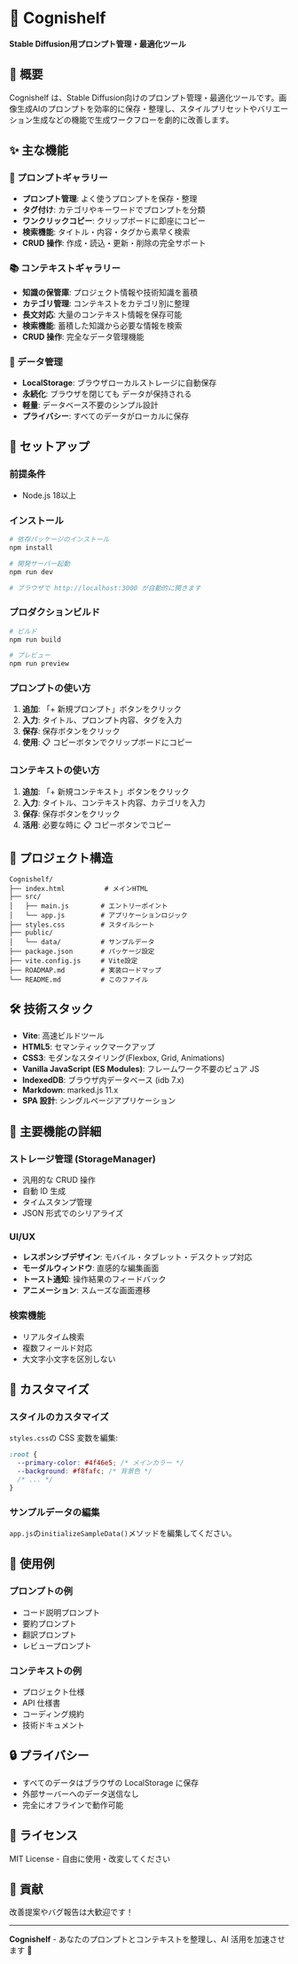 # 🧠 Cognishelf

**Stable Diffusion用プロンプト管理・最適化ツール**

## 📖 概要

Cognishelf は、Stable Diffusion向けのプロンプト管理・最適化ツールです。画像生成AIのプロンプトを効率的に保存・整理し、スタイルプリセットやバリエーション生成などの機能で生成ワークフローを劇的に改善します。

## ✨ 主な機能

### 📝 プロンプトギャラリー

- **プロンプト管理**: よく使うプロンプトを保存・整理
- **タグ付け**: カテゴリやキーワードでプロンプトを分類
- **ワンクリックコピー**: クリップボードに即座にコピー
- **検索機能**: タイトル・内容・タグから素早く検索
- **CRUD 操作**: 作成・読込・更新・削除の完全サポート

### 📚 コンテキストギャラリー

- **知識の保管庫**: プロジェクト情報や技術知識を蓄積
- **カテゴリ管理**: コンテキストをカテゴリ別に整理
- **長文対応**: 大量のコンテキスト情報を保存可能
- **検索機能**: 蓄積した知識から必要な情報を検索
- **CRUD 操作**: 完全なデータ管理機能

### 💾 データ管理

- **LocalStorage**: ブラウザローカルストレージに自動保存
- **永続化**: ブラウザを閉じても データが保持される
- **軽量**: データベース不要のシンプル設計
- **プライバシー**: すべてのデータがローカルに保存

## 🚀 セットアップ

### 前提条件

- Node.js 18以上

### インストール

```bash
# 依存パッケージのインストール
npm install

# 開発サーバー起動
npm run dev

# ブラウザで http://localhost:3000 が自動的に開きます
```

### プロダクションビルド

```bash
# ビルド
npm run build

# プレビュー
npm run preview
```

### プロンプトの使い方

1. **追加**: 「+ 新規プロンプト」ボタンをクリック
2. **入力**: タイトル、プロンプト内容、タグを入力
3. **保存**: 保存ボタンをクリック
4. **使用**: 📋 コピーボタンでクリップボードにコピー

### コンテキストの使い方

1. **追加**: 「+ 新規コンテキスト」ボタンをクリック
2. **入力**: タイトル、コンテキスト内容、カテゴリを入力
3. **保存**: 保存ボタンをクリック
4. **活用**: 必要な時に 📋 コピーボタンでコピー

## 📁 プロジェクト構造

```
Cognishelf/
├── index.html          # メインHTML
├── src/
│   ├── main.js        # エントリーポイント
│   └── app.js         # アプリケーションロジック
├── styles.css         # スタイルシート
├── public/
│   └── data/          # サンプルデータ
├── package.json       # パッケージ設定
├── vite.config.js     # Vite設定
├── ROADMAP.md         # 実装ロードマップ
└── README.md          # このファイル
```

## 🛠️ 技術スタック

- **Vite**: 高速ビルドツール
- **HTML5**: セマンティックマークアップ
- **CSS3**: モダンなスタイリング(Flexbox, Grid, Animations)
- **Vanilla JavaScript (ES Modules)**: フレームワーク不要のピュア JS
- **IndexedDB**: ブラウザ内データベース (idb 7.x)
- **Markdown**: marked.js 11.x
- **SPA 設計**: シングルページアプリケーション

## 🎨 主要機能の詳細

### ストレージ管理 (StorageManager)

- 汎用的な CRUD 操作
- 自動 ID 生成
- タイムスタンプ管理
- JSON 形式でのシリアライズ

### UI/UX

- **レスポンシブデザイン**: モバイル・タブレット・デスクトップ対応
- **モーダルウィンドウ**: 直感的な編集画面
- **トースト通知**: 操作結果のフィードバック
- **アニメーション**: スムーズな画面遷移

### 検索機能

- リアルタイム検索
- 複数フィールド対応
- 大文字小文字を区別しない

## 🔧 カスタマイズ

### スタイルのカスタマイズ

`styles.css`の CSS 変数を編集:

```css
:root {
  --primary-color: #4f46e5; /* メインカラー */
  --background: #f8fafc; /* 背景色 */
  /* ... */
}
```

### サンプルデータの編集

`app.js`の`initializeSampleData()`メソッドを編集してください。

## 📝 使用例

### プロンプトの例

- コード説明プロンプト
- 要約プロンプト
- 翻訳プロンプト
- レビュープロンプト

### コンテキストの例

- プロジェクト仕様
- API 仕様書
- コーディング規約
- 技術ドキュメント

## 🔒 プライバシー

- すべてのデータはブラウザの LocalStorage に保存
- 外部サーバーへのデータ送信なし
- 完全にオフラインで動作可能

## 📄 ライセンス

MIT License - 自由に使用・改変してください

## 🤝 貢献

改善提案やバグ報告は大歓迎です！

---

**Cognishelf** - あなたのプロンプトとコンテキストを整理し、AI 活用を加速させます 🚀
